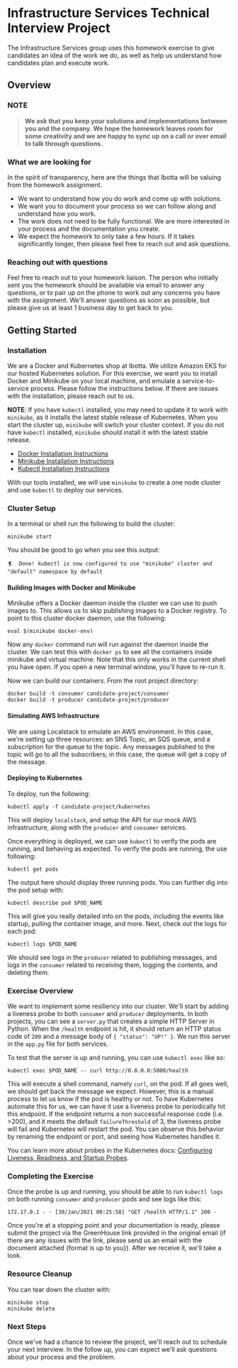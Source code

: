 # Infrastructure Services Technical Interview Project

The Infrastructure Services group uses this homework exercise to give candidates an idea of the work we do, as well as help us understand how candidates plan and execute work.

## Overview

### NOTE

>**We ask that you keep your solutions and implementations between you and the company. We hope the homework leaves room for some creativity and we are happy to sync up on a call or over email to talk through questions.**

### What we are looking for

In the spirit of transparency, here are the things that Ibotta will be valuing from the homework assignment.
* We want to understand how you do work and come up with solutions.
* We want you to document your process so we can follow along and understand how you work.
* The work does not need to be fully functional.  We are more interested in your process and the documentation you create.
* We expect the homework to only take a few hours. If it takes significantly longer, then please feel free to reach out and ask questions.

### Reaching out with questions

Feel free to reach out to your homework liaison. The person who initially sent you the homework should be available via email to answer any questions, or to pair up on the phone to work out any concerns you have with the assignment. We'll answer questions as soon as possible, but please give us at least 1 business day to get back to you.

## Getting Started

### Installation

We are a Docker and Kubernetes shop at Ibotta.  We utilize Amazon EKS for our hosted Kubernetes solution. For this exercise, we want you to install Docker and Minikube on your local machine, and emulate a service-to-service process.  Please follow the instructions below.  If there are issues with the installation, please reach out to us.

**NOTE**: If you have `kubectl` installed, you may need to update it to work with `minikube`, as it installs the latest stable release of Kubernetes.  When you start the cluster up, `minikube` will switch your cluster context.  If you do not have `kubectl` installed, `minikube` _should_ install it with the latest stable release.  

- [Docker Installation Instructions](https://docs.docker.com/compose/install/)
- [Minikube Installation Instructions](https://minikube.sigs.k8s.io/docs/start/)
- [Kubectl Installation Instructions](https://kubernetes.io/docs/tasks/tools/install-kubectl/)

With our tools installed, we will use `minikube` to create a one node cluster and use `kubectl` to deploy our services.

### Cluster Setup
In a terminal or shell run the following to build the cluster:
```
minikube start
```

You should be good to go when you see this output:

```
🏄  Done! kubectl is now configured to use "minikube" cluster and "default" namespace by default
```

#### Building Images with Docker and Minikube
Minikube offers a Docker daemon inside the cluster we can use to push images to.  This allows us to skip publishing images to a Docker registry.  To point to this cluster docker daemon, use the following:

```
eval $(minikube docker-env)
```

Now any `docker` command run will run against the daemon inside the cluster.  We can test this with `docker ps` to see all the containers inside minikube and virtual machine.  Note that this only works in the current shell you have open.  If you open a new terminal window, you'll have to re-run it.

Now we can build our containers.  From the root project directory:

```
docker build -t consumer candidate-project/consumer
docker build -t producer candidate-project/producer
```

#### Simulating AWS Infrastructure
We are using Localstack to emulate an AWS environment.  In this case, we're setting up three resources: an SNS Topic, an SQS queue, and a subscription for the queue to the topic.  Any messages published to the topic will go to all the subscribers; in this case, the queue will get a copy of the message.


#### Deploying to Kubernetes

To deploy, run the following:

```
kubectl apply -f candidate-project/kubernetes
```

This will deploy `localstack`, and setup the API for our mock AWS infrastructure, along with the `producer` and `consumer` services.

Once everything is deployed, we can use `kubectl` to verify the pods are running, and behaving as expected. To verify the pods are running, the use following:

```
kubectl get pods
```

The output here should display three running pods. You can further dig into the pod setup with:

```
kubectl describe pod $POD_NAME
```

This will give you really detailed info on the pods, including the events like startup, pulling the container image, and more.  Next, check out the logs for each pod:

```
kubectl logs $POD_NAME
```

We should see logs in the `producer` related to publishing messages, and logs in the `consumer` related to receiving them, logging the contents, and deleting them.

### Exercise Overview

We want to implement some resiliency into our cluster.  We'll start by adding a liveness probe to both `consumer` and `producer` deployments.  In both projects, you can see a `server.py` that creates a simple HTTP Server in Python.  When the `/health` endpoint is hit, it should return an HTTP status code of `200` and a message body of `{ "status": "UP!" }`.  We run this server in the `app.py` file for both services.

To test that the server is up and running, you can use `kubectl exec` like so:

```
kubectl exec $POD_NAME -- curl http://0.0.0.0:5000/health
```

This will execute a shell command, namely `curl`, on the pod.  If all goes well, we should get back the message we expect.  However, this is a manual process to let us know if the pod is healthy or not.  To have Kubernetes automate this for us, we can have it use a liveness probe to periodically hit this endpoint.  If the endpoint returns a non successful response code (i.e. >200), and it meets the default `failureThreshold` of 3, the liveness probe will fail and Kubernetes will restart the pod. You can observe this behavior by renaming the endpoint or port, and seeing how Kubernetes handles it.

You can learn more about probes in the Kubernetes docs: [Configuring Liveness, Readiness, and Startup Probes](https://kubernetes.io/docs/tasks/configure-pod-container/configure-liveness-readiness-startup-probes/).

### Completing the Exercise

Once the probe is up and running, you should be able to run `kubectl logs` on both running `consumer` and `producer` pods and see logs like this:

```
172.17.0.1 - - [30/Jan/2021 00:25:58] "GET /health HTTP/1.1" 200 -
```

 Once you're at a stopping point and your documentation is ready, please submit the project via the GreenHouse link provided in the original email (if there are any issues with the link, please send us an email with the document attached {format is up to you}).  After we receive it, we'll take a look.

### Resource Cleanup
You can tear down the cluster with:

```
minikube stop
minikube delete
```

### Next Steps

Once we've had a chance to review the project, we'll reach out to schedule your next interview.  In the follow up, you can expect we'll ask questions about your process and the problem.
